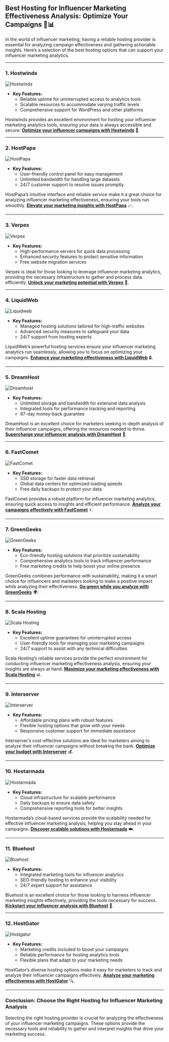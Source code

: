## Best Hosting for Influencer Marketing Effectiveness Analysis: Optimize Your Campaigns 🌟📊

In the world of influencer marketing, having a reliable hosting provider is essential for analyzing campaign effectiveness and gathering actionable insights. Here’s a selection of the best hosting options that can support your influencer marketing analytics.

---

### 1. Hostwinds
![Hostwinds](https://i.imgur.com/53aSNXx.jpeg "Hostwinds Hosting")

- **Key Features:**
  - Reliable uptime for uninterrupted access to analytics tools
  - Scalable resources to accommodate varying traffic levels
  - Comprehensive support for WordPress and other platforms

Hostwinds provides an excellent environment for hosting your influencer marketing analytics tools, ensuring your data is always accessible and secure. **[Optimize your influencer campaigns with Hostwinds](https://snipitx.com/hostwinds-jy)** 🚀.

---

### 2. HostPapa
![HostPapa](https://i.imgur.com/ouDTkvl.jpeg "HostPapa Hosting")

- **Key Features:**
  - User-friendly control panel for easy management
  - Unlimited bandwidth for handling large datasets
  - 24/7 customer support to resolve issues promptly

HostPapa’s intuitive interface and reliable service make it a great choice for analyzing influencer marketing effectiveness, ensuring your tools run smoothly. **[Elevate your marketing insights with HostPapa](https://snipitx.com/hostpapa-jy)** 📈.

---

### 3. Verpex
![Verpex](https://i.imgur.com/6x5LhiS.jpeg "Verpex Hosting")

- **Key Features:**
  - High-performance servers for quick data processing
  - Enhanced security features to protect sensitive information
  - Free website migration services

Verpex is ideal for those looking to leverage influencer marketing analytics, providing the necessary infrastructure to gather and process data efficiently. **[Unlock your marketing potential with Verpex](https://snipitx.com/verpex-jy)** 🔑.

---

### 4. LiquidWeb
![Liquidweb](https://i.imgur.com/4IvT9SC.jpeg "Liquidweb Hosting")

- **Key Features:**
  - Managed hosting solutions tailored for high-traffic websites
  - Advanced security measures to safeguard your data
  - 24/7 support from hosting experts

LiquidWeb’s powerful hosting services ensure your influencer marketing analytics run seamlessly, allowing you to focus on optimizing your campaigns. **[Enhance your marketing effectiveness with LiquidWeb](https://snipitx.com/liquidweb-jy)** 🔒.

---

### 5. DreamHost
![Dreamhost](https://i.imgur.com/rXIg8ip.jpeg "Dreamhost Hosting")

- **Key Features:**
  - Unlimited storage and bandwidth for extensive data analysis
  - Integrated tools for performance tracking and reporting
  - 97-day money-back guarantee

DreamHost is an excellent choice for marketers seeking in-depth analysis of their influencer campaigns, offering the resources needed to thrive. **[Supercharge your influencer analysis with DreamHost](https://snipitx.com/dreamhost-jy)** 🌟.

---

### 6. FastComet
![FastComet](https://i.imgur.com/7qgXuWp.png "FastComet Hosting")

- **Key Features:**
  - SSD storage for faster data retrieval
  - Global data centers for optimized loading speeds
  - Free daily backups to protect your data

FastComet provides a robust platform for influencer marketing analytics, ensuring quick access to insights and efficient performance. **[Analyze your campaigns effectively with FastComet](https://snipitx.com/fastcomet-jy)** ⚡️.

---

### 7. GreenGeeks
![GreenGeeks](https://i.imgur.com/eEwuntu.jpg "GreenGeeks Hosting")

- **Key Features:**
  - Eco-friendly hosting solutions that prioritize sustainability
  - Comprehensive analytics tools to track influencer performance
  - Free marketing credits to help boost your online presence

GreenGeeks combines performance with sustainability, making it a smart choice for influencers and marketers looking to make a positive impact while analyzing their effectiveness. **[Go green while you analyze with GreenGeeks](https://snipitx.com/greengeeks-jy)** 🌍.

---

### 8. Scala Hosting
![Scala Hosting](https://i.imgur.com/uJ5JIK3.png "Scala Web Hosting")

- **Key Features:**
  - Excellent uptime guarantees for uninterrupted access
  - User-friendly tools for managing your marketing campaigns
  - 24/7 support to assist with any technical difficulties

Scala Hosting’s reliable services provide the perfect environment for conducting influencer marketing effectiveness analysis, ensuring your insights are always at hand. **[Maximize your marketing effectiveness with Scala Hosting](https://snipitx.com/scala-jy)** 📊.

---

### 9. Interserver
![Interserver](https://i.imgur.com/OM5dOEW.jpeg "Interserver Hosting")

- **Key Features:**
  - Affordable pricing plans with robust features
  - Flexible hosting options that grow with your needs
  - Responsive customer support for immediate assistance

Interserver’s cost-effective solutions are ideal for marketers aiming to analyze their influencer campaigns without breaking the bank. **[Optimize your budget with Interserver](https://snipitx.com/interserver-jy)** 💰.

---

### 10. Hostarmada
![Hostarmada](https://i.imgur.com/KFbdf3o.jpeg "Hostarmada Hosting")

- **Key Features:**
  - Cloud infrastructure for scalable performance
  - Daily backups to ensure data safety
  - Comprehensive reporting tools for better insights

Hostarmada’s cloud-based services provide the scalability needed for effective influencer marketing analysis, helping you stay ahead in your campaigns. **[Discover scalable solutions with Hostarmada](https://snipitx.com/hostarmada-jy)** ☁️.

---

### 11. Bluehost
![Bluehost](https://i.imgur.com/PasFF9E.jpeg "Bluehost Hosting")

- **Key Features:**
  - Integrated marketing tools for influencer analytics
  - SEO-friendly hosting to enhance your visibility
  - 24/7 expert support for assistance

Bluehost is an excellent choice for those looking to harness influencer marketing insights effectively, providing the tools necessary for success. **[Kickstart your influencer analysis with Bluehost](https://snipitx.com/bluehost-jy)** 🌟.

---

### 12. HostGator
![Hostgator](https://i.imgur.com/BcVkH57.jpeg "Hostgator Hosting")

- **Key Features:**
  - Marketing credits included to boost your campaigns
  - Reliable performance for hosting analytics tools
  - Flexible plans that adapt to your marketing needs

HostGator’s diverse hosting options make it easy for marketers to track and analyze their influencer campaigns effectively. **[Analyze your marketing effectiveness with HostGator](https://snipitx.com/hostgator-jy)** 🔍.

---

### Conclusion: Choose the Right Hosting for Influencer Marketing Analysis
Selecting the right hosting provider is crucial for analyzing the effectiveness of your influencer marketing campaigns. These options provide the necessary tools and reliability to gather and interpret insights that drive your marketing success.
